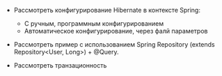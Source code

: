- Рассмотреть конфигурирование Hibernate в контексте Spring:
  - С ручным, программным конфигурированием
  - Автоматическое конфигурирование, через фалй параметров
- Рассмотреть пример с использованием Spring Repository (extends Repository<User, Long>)  + @Query.

- Рассмотреть транзационность   